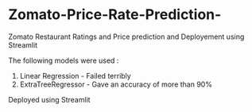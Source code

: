 # Zomato-Price-Rate-Prediction-
Zomato Restaurant Ratings and Price prediction and Deployement using Streamlit

The following models were used :
1. Linear Regression - Failed terribly 
2. ExtraTreeRegressor - Gave an accuracy of more than 90% 

Deployed using Streamlit
